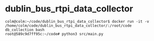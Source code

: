 # dublin_bus_rtpi_data_collector

```
colm@colm:~/code/dublin_bus_rtpi_data_collector$ docker run -it -v /home/colm/code/dublin_bus_rtpi_data_collector/:/root/code db_collection bash
root@589c9d7ff95c:~/code# python3 src/main.py
```

